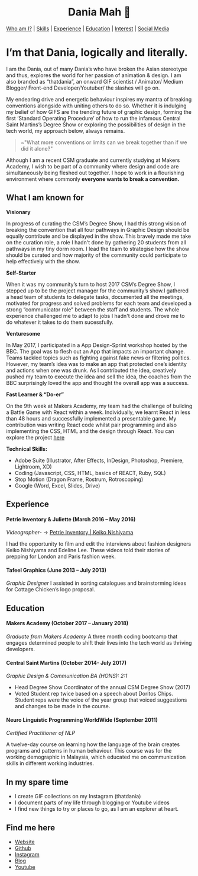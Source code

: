 <h1 align="center">
  Dania Mah 🌺
</h1>

<a href="#">[Who am I?](#i'm-that-dania)</a> |
<a href="#">[Skills](#what-i-am-known-for)</a> |
<a href="#">[Experience](#experience)</a> |
<a href="#">[Education](#education)</a> |
<a href="#">[Interest](#in-my-spare-time)</a> |
<a href="#">[Social Media](#find-me-here)</a> 

# I’m that Dania, logically and literally.
I am the Dania, out of many Dania’s who have broken the Asian stereotype and 
thus, explores the world for her passion of animation & design. I am also branded
as “thatdania”, an onward GIF scientist / Animator/ Medium Blogger/ Front-end 
Developer/Youtuber/ the slashes will go on.

My endearing drive and energetic behaviour inspires my mantra of
breaking conventions alongside with uniting others to do so. Whether
it is indulging my belief of how GIFS are the trending future of graphic
design, forming the first ‘Standard Operating Procedure’ of how to run
the infamous Central Saint Martins’s Degree Show or exploring the
possibilities of design in the tech world, my approach below, always remains.

> ~"What more conventions or limits can we break together than if we did it alone?"

Although I am a recent CSM graduate and currently studying at
Makers Academy, I wish to be part of a community where design
and code are simultaneously being fleshed out together.
I hope to work in a flourishing environment where commonly
**everyone wants to break a convention.**

## What I am known for

**Visionary**

In progress of curating the CSM’s Degree Show, I had this strong
vision of breaking the convention that all four pathways in Graphic
Design should be equally contribute and be displayed in the show. This bravely made me
take on the curation role, a role I hadn't done by gathering 20 students
from all pathways in my tiny dorm room. I lead the team to strategise how the show 
should be curated and how majority of the community could participate to help effectively with
the show.

**Self-Starter**

When it was my community’s turn to host 2017 CSM’s Degree Show, I
stepped up to be the project manager for the community’s show.I
gathered a head team of students to delegate tasks, documented
all the meetings, motivated for progress and solved problems for
each team and developed a strong “communicator role” between the
staff and students. The whole experience challenged me to adapt to
jobs I hadn't done and drove me to do whatever it takes to do them sucessfully.

**Venturesome**

In May 2017, I participated in a App Design-Sprint workshop
hosted by the BBC. The goal was to flesh out an App that impacts
an important change. Teams tackled topics such as fighting against
fake news or filtering politics. However, my team’s idea was to
make an app that protected one’s identity and actions when one
was drunk. As I contributed the idea, creatively pushed my team
to execute the idea and sell the idea, the coaches from the BBC 
surprisingly loved the app and thought the overall app was a success.

**Fast Learner & “Do-er”**

On the 9th week at Makers Academy, my team had the challenge of building a Battle Game with React within a week.
 Individually, we learnt React in less than 48 hours and successfully implemented a presentable game. My contribution
 was writing React code whilst pair programming and also implementing the CSS, HTML and the design through React. You
 can explore the project [here](https://github.com/thatdania/Trangressions)

**Technical Skills:**
- Adobe Suite (Illustrator, After Effects, InDesign, Photoshop, Premiere, Lightroom, XD)
- Coding (Javascript, CSS, HTML, basics of REACT, Ruby, SQL)
- Stop Motion (Dragon Frame, Rostrum, Rotroscoping)
- Google (Word, Excel, Slides, Drive)

## Experience
#### Petrie Inventory & Juliette  (March 2016 – May 2016)
*Videographer-* → [Petrie Inventory | Keiko Nishiyama](http://www.petrieinventory.com/keiko-nishiyama)

I had the opportunity to film and edit the interviews about fashion designers
Keiko Nishiyama and Edeline Lee. These videos told their stories of prepping
for London and Paris fashion week.

#### Tafeel Graphics (June 2013 – July 2013)
*Graphic Designer*
I assisted in sorting catalogues and brainstorming ideas for Cottage Chicken’s logo proposal.

## Education

#### Makers Academy (October 2017 – January 2018)
*Graduate from Makers Academy*
A three month coding bootcamp that engages determined people to shift their lives into the tech world
as thriving developers.

#### Central Saint Martins (October 2014- July 2017)
  *Graphic Design & Communication BA (HONS): 2:1*
- Head Degree Show Coordinator of the annual CSM Degree Show (2017)
- Voted Student rep twice based on a speech about Doritos Chips. Student reps were the voice of
  the year group that voiced suggestions and changes to be made in the course.

#### Neuro Linguistic Programming WorldWide (September 2011)
  *Certified Practitioner of NLP*

 A twelve-day course on learning how the language of the brain
 creates programs and patterns in human behaviour. This course was
 for the working demographic in Malaysia, which educated me on
 communication skills in different working industries.

## In my spare time
- I create GIF collections on my Instagram (thatdania)
- I document parts of my life through blogging or Youtube videos
- I find new things to try or places to go, as I am an explorer at heart.

## Find me here
- [Website](www.thatdania.com)
- [Github](https://github.com/thatdania)
- [Instagram](https://www.instagram.com/thatdania)
- [Blog](https://medium.com/@thatdania)
- [Youtube](https://www.youtube.com/user/DreamerDans)

